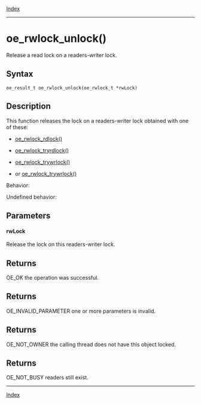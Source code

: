 [Index](index.md)

---
# oe_rwlock_unlock()

Release a read lock on a readers-writer lock.

## Syntax

    oe_result_t oe_rwlock_unlock(oe_rwlock_t *rwLock)
## Description 

This function releases the lock on a readers-writer lock obtained with one of these:

-  [oe_rwlock_rdlock()](thread_8h_a3cbefb95278426a3c424bd84782e7f8f_1a3cbefb95278426a3c424bd84782e7f8f.md)

-  [oe_rwlock_tryrdlock()](thread_8h_a92b5c9cca43cd1a83eb095b78813e26c_1a92b5c9cca43cd1a83eb095b78813e26c.md)

-  [oe_rwlock_trywrlock()](thread_8h_a9dd482e6d9447f2bbcf911a09726c85e_1a9dd482e6d9447f2bbcf911a09726c85e.md)

- or [oe_rwlock_trywrlock()](thread_8h_a9dd482e6d9447f2bbcf911a09726c85e_1a9dd482e6d9447f2bbcf911a09726c85e.md)

Behavior:

Undefined behavior:



## Parameters

#### rwLock

Release the lock on this readers-writer lock.

## Returns

OE_OK the operation was successful.

## Returns

OE_INVALID_PARAMETER one or more parameters is invalid.

## Returns

OE_NOT_OWNER the calling thread does not have this object locked.

## Returns

OE_NOT_BUSY readers still exist.

---
[Index](index.md)

